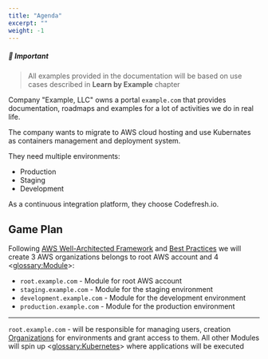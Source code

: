 ```yaml
---
title: "Agenda"
excerpt: ""
weight: -1
---
```


##### :no_entry_sign: Important
> All examples provided in the documentation will be based on use cases described in **Learn by Example** chapter

Company "Example, LLC" owns a portal `example.com` that provides documentation, roadmaps and examples for a lot of activities we do in real life.

The company wants to migrate to AWS cloud hosting and use Kubernates as containers management and deployment system. 

They need multiple environments:
* Production
* Staging
* Development

As a continuous integration platform, they choose Codefresh.io.

## Game Plan

Following [AWS Well-Architected Framework](doc:aws-well-architected-framework) and [Best Practices](doc:aws-organizations-best-practices) we will create 3 AWS organizations belongs to root AWS account and 4 <<glossary:Module>>:
* `root.example.com` - Module for root AWS account
* `staging.example.com` - Module for the staging environment
* `development.example.com` - Module for the development environment
* `production.example.com` - Module for the production environment

----------

`root.example.com` - will be responsible for managing users, creation [Organizations](doc:organizations) for environments and grant access to them.
All other Modules will spin up <<glossary:Kubernetes>>  where applications will be executed
